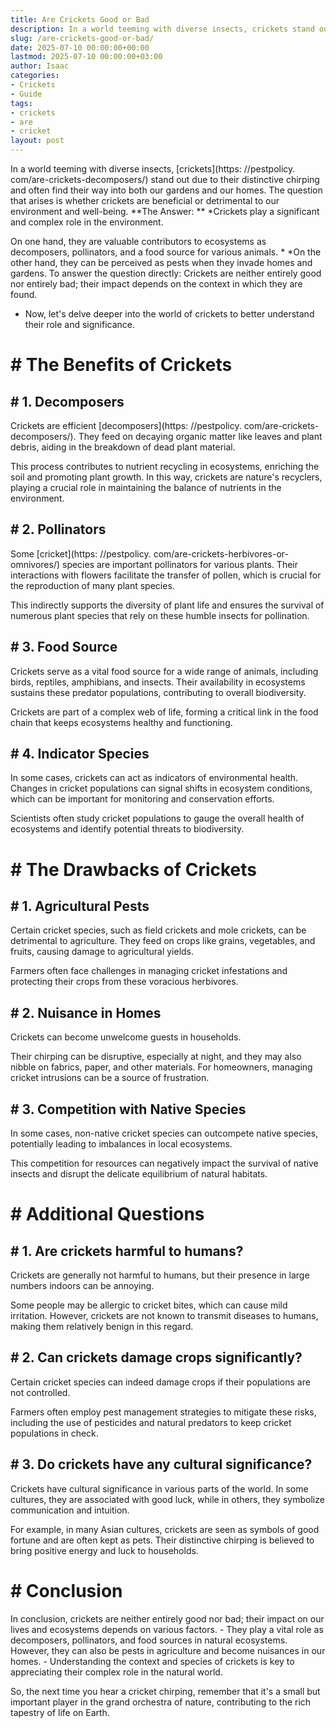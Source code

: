 ```yaml
---
title: Are Crickets Good or Bad
description: In a world teeming with diverse insects, crickets stand out due to their distinctive chirping and often find their way into both our gardens and our homes.
slug: /are-crickets-good-or-bad/
date: 2025-07-10 00:00:00+00:00
lastmod: 2025-07-10 00:00:00+03:00
author: Isaac
categories:
- Crickets
- Guide
tags:
- crickets
- are
- cricket
layout: post
---
```


In a world teeming with diverse insects, [crickets](https: //pestpolicy. com/are-crickets-decomposers/) stand out due to their distinctive chirping and often find their way into both our gardens and our homes. The question that arises is whether crickets are beneficial or detrimental to our environment and well-being. **The Answer: ** *Crickets play a significant and complex role in the environment.

On one hand, they are valuable contributors to ecosystems as decomposers, pollinators, and a food source for various animals. * *On the other hand, they can be perceived as pests when they invade homes and gardens. To answer the question directly: Crickets are neither entirely good nor entirely bad; their impact depends on the context in which they are found.

* Now, let's delve deeper into the world of crickets to better understand their role and significance.

# # The Benefits of Crickets

## # 1. Decomposers

Crickets are efficient [decomposers](https: //pestpolicy. com/are-crickets-decomposers/). They feed on decaying organic matter like leaves and plant debris, aiding in the breakdown of dead plant material.

This process contributes to nutrient recycling in ecosystems, enriching the soil and promoting plant growth. In this way, crickets are nature's recyclers, playing a crucial role in maintaining the balance of nutrients in the environment.

## # 2. Pollinators

Some [cricket](https: //pestpolicy. com/are-crickets-herbivores-or-omnivores/) species are important pollinators for various plants. Their interactions with flowers facilitate the transfer of pollen, which is crucial for the reproduction of many plant species.

This indirectly supports the diversity of plant life and ensures the survival of numerous plant species that rely on these humble insects for pollination.

## # 3. Food Source

Crickets serve as a vital food source for a wide range of animals, including birds, reptiles, amphibians, and insects. Their availability in ecosystems sustains these predator populations, contributing to overall biodiversity.

Crickets are part of a complex web of life, forming a critical link in the food chain that keeps ecosystems healthy and functioning.

## # 4. Indicator Species

In some cases, crickets can act as indicators of environmental health. Changes in cricket populations can signal shifts in ecosystem conditions, which can be important for monitoring and conservation efforts.

Scientists often study cricket populations to gauge the overall health of ecosystems and identify potential threats to biodiversity.

# # The Drawbacks of Crickets

## # 1. Agricultural Pests

Certain cricket species, such as field crickets and mole crickets, can be detrimental to agriculture. They feed on crops like grains, vegetables, and fruits, causing damage to agricultural yields.

Farmers often face challenges in managing cricket infestations and protecting their crops from these voracious herbivores.

## # 2. Nuisance in Homes

Crickets can become unwelcome guests in households.

Their chirping can be disruptive, especially at night, and they may also nibble on fabrics, paper, and other materials. For homeowners, managing cricket intrusions can be a source of frustration.

## # 3. Competition with Native Species

In some cases, non-native cricket species can outcompete native species, potentially leading to imbalances in local ecosystems.

This competition for resources can negatively impact the survival of native insects and disrupt the delicate equilibrium of natural habitats.

# # Additional Questions

## # 1. Are crickets harmful to humans?

Crickets are generally not harmful to humans, but their presence in large numbers indoors can be annoying.

Some people may be allergic to cricket bites, which can cause mild irritation. However, crickets are not known to transmit diseases to humans, making them relatively benign in this regard.

## # 2. Can crickets damage crops significantly?

Certain cricket species can indeed damage crops if their populations are not controlled.

Farmers often employ pest management strategies to mitigate these risks, including the use of pesticides and natural predators to keep cricket populations in check.

## # 3. Do crickets have any cultural significance?

Crickets have cultural significance in various parts of the world. In some cultures, they are associated with good luck, while in others, they symbolize communication and intuition.

For example, in many Asian cultures, crickets are seen as symbols of good fortune and are often kept as pets. Their distinctive chirping is believed to bring positive energy and luck to households.

# # Conclusion

In conclusion, crickets are neither entirely good nor bad; their impact on our lives and ecosystems depends on various factors. - They play a vital role as decomposers, pollinators, and food sources in natural ecosystems. However, they can also be pests in agriculture and become nuisances in our homes. - Understanding the context and species of crickets is key to appreciating their complex role in the natural world.

So, the next time you hear a cricket chirping, remember that it's a small but important player in the grand orchestra of nature, contributing to the rich tapestry of life on Earth.
